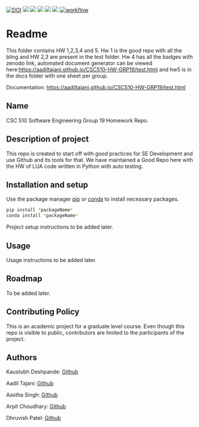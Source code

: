 [![DOI](https://zenodo.org/badge/528490949.svg)](https://zenodo.org/badge/latestdoi/528490949)
![](https://img.shields.io/badge/OS-Linux-Python_informational?style=flat&logo=<LOGO_NAME>&logoColor=white&color=2bbc8a)
[![](https://img.shields.io/badge/Code-Python-informational?style=flat&logo=<LOGO_NAME>&logoColor=white&color=2bbc8a)](https://www.python.org/download/releases/3.0/)
[![](https://img.shields.io/badge/IDE-IntelliJ_IDEA-informational?style=flat&logo=<LOGO_NAME>&logoColor=white&color=2bbc8a)](https://www.jetbrains.com/idea/)
[![](https://img.shields.io/badge/Shell-Bash-informational?style=flat&logo=<LOGO_NAME>&logoColor=white&color=2bbc8a)](https://www.gnu.org/software/bash/)
[![](https://img.shields.io/badge/License-MIT-informational?style=flat&logo=<LOGO_NAME>&logoColor=white&color=2bbc8a)](https://github.com/aadiltajani/CSC510-HW-GRP19/blob/main/LICENSE)
[![workflow](https://github.com/aadiltajani/CSC510-HW-GRP19/actions/workflows/main.yml/badge.svg)](https://github.com/aadiltajani/CSC510-HW-GRP19/actions)
# Readme

This folder contains HW 1,2,3,4 and 5. Hw 1 is the good repo with all the bling and HW 2,3 are present in the test folder. Hw 4 has all the badges with zenodo link, automated document generator can be viewed here:https://aadiltajani.github.io/CSC510-HW-GRP19/test.html and hw5 is in the docs folder with one sheet per group.

Documentation: https://aadiltajani.github.io/CSC510-HW-GRP19/test.html

## Name

CSC 510 Software Engineering Group 19 Homework Repo.

## Description of project

This repo is created to start off with good practices for SE Development and use Github and its tools for that. We have maintained a Good Repo here with the HW of LUA code written in Python with auto testing.

## Installation and setup

Use the package manager [pip](https://pip.pypa.io/en/stable/) or [conda](https://docs.conda.io/en/latest/)
to install necessary packages.

```bash
pip install *packageName*
conda install *packageName*
```

Project setup instructions to be added later.

## Usage

Usage instructions to be added later.

## Roadmap

To be added later.

## Contributing Policy

This is an academic project for a graduate level course. Even though this repo is visible to public, contributors are limited to the participants of the project.

## Authors

Kaustubh Deshpande: [Github](https://github.com/KaustubhKael)

Aadil Tajani: [Github](https://github.com/aadiltajani)

Aastha Singh: [Github](https://github.com/asingh0404)

Arpit Choudhary: [Github](https://github.com/ArpitCh21)

Dhruvish Patel: [Github](https://github.com/Dhruvish-Patel)
